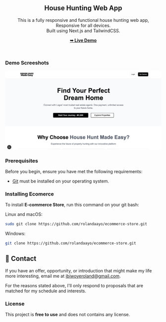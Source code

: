 <div align="center">
  <h2 align="center">House Hunting Web App</h2>

  This is a fully responsive and functional house hunting web app, Responsive for all devices. <br/> Built using Next.js and TailwindCSS.

  <a href="https://house-hunt-v1.app/"><strong>➥ Live Demo</strong></a>

</div>

<br />

### Demo Screeshots

![Micro Desktop Demo](./readme-images/readme-1.png "Desktop Demo")

### Prerequisites

Before you begin, ensure you have met the following requirements:

* [Git](https://git-scm.com/downloads "Download Git") must be installed on your operating system.

### Installing Ecomerce

To install **E-commerce Store**, run this command on your git bash:

Linux and macOS:

```bash
sudo git clone https://github.com/rolandaayo/ecommerce-store.git
```

Windows:

```bash
git clone https://github.com/rolandaayo/ecommerce-store.git
```

## 💬 Contact

If you have an offer, opportunity, or introduction that might make my life more interesting, email me at ibiwoyeroland@gmail.com.

For the reasons stated above, I'll only respond to proposals that are matched for my schedule and interests.

### License

This project is **free to use** and does not contains any license.
